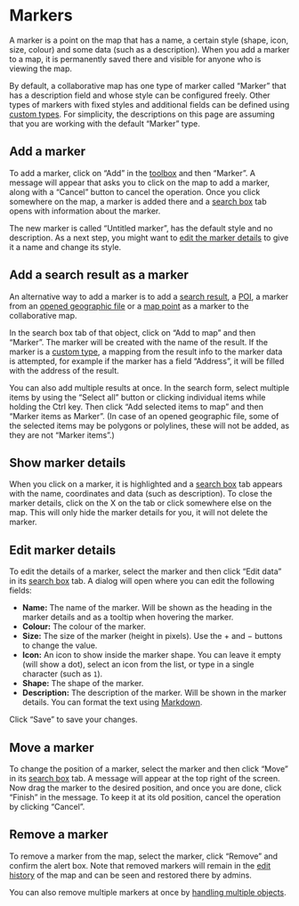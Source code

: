 # Markers

A marker is a point on the map that has a name, a certain style (shape, icon, size, colour) and some data (such as a description). When you add a marker to a map, it is permanently saved there and visible for anyone who is viewing the map.

By default, a collaborative map has one type of marker called “Marker” that has a description field and whose style can be configured freely. Other types of markers with fixed styles and additional fields can be defined using [custom types](../types/). For simplicity, the descriptions on this page are assuming that you are working with the default “Marker” type.

## Add a marker

To add a marker, click on “Add” in the [toolbox](../ui/#toolbox) and then “Marker”. A message will appear that asks you to click on the map to add a marker, along with a “Cancel” button to cancel the operation. Once you click somewhere on the map, a marker is added there and a [search box](../ui/#search-box) tab opens with information about the marker.

<Screencast :desktop="require('./add.mp4')" :mobile="require('./add-mobile.mp4')"></Screencast>

The new marker is called “Untitled marker”, has the default style and no description. As a next step, you might want to [edit the marker details](#edit-marker-details) to give it a name and change its style.

## Add a search result as a marker

An alternative way to add a marker is to add a [search result](../search/), a [POI](../pois/), a marker from an [opened geographic file](../files/) or a [map point](../click-marker/) as a marker to the collaborative map.

In the search box tab of that object, click on “Add to map” and then “Marker”. The marker will be created with the name of the result. If the marker is a [custom type](../types/), a mapping from the result info to the marker data is attempted, for example if the marker has a field “Address”, it will be filled with the address of the result.

<Screencast :desktop="require('./add-result.mp4')" :mobile="require('./add-result-mobile.mp4')"></Screencast>

You can also add multiple results at once. In the search form, select multiple items by using the “Select all” button or clicking individual items while holding the Ctrl key. Then click “Add selected items to map” and then “Marker items as Marker”. (In case of an opened geographic file, some of the selected items may be polygons or polylines, these will not be added, as they are not “Marker items”.)

<Screencast :desktop="require('./add-results.mp4')" :mobile="require('./add-results-mobile.mp4')"></Screencast>

## Show marker details

When you click on a marker, it is highlighted and a [search box](../ui/#search-box) tab appears with the name, coordinates and data (such as description). To close the marker details, click on the X on the tab or click somewhere else on the map. This will only hide the marker details for you, it will not delete the marker.

## Edit marker details

To edit the details of a marker, select the marker and then click “Edit data” in its [search box](../ui/#search-box) tab. A dialog will open where you can edit the following fields:
* **Name:** The name of the marker. Will be shown as the heading in the marker details and as a tooltip when hovering the marker.
* **Colour:** The colour of the marker.
* **Size:** The size of the marker (height in pixels). Use the + and &minus; buttons to change the value.
* **Icon:** An icon to show inside the marker shape. You can leave it empty (will show a dot), select an icon from the list, or type in a single character (such as `1`).
* **Shape:** The shape of the marker.
* **Description:** The description of the marker. Will be shown in the marker details. You can format the text using [Markdown](https://github.com/adam-p/markdown-here/wiki/Markdown-Cheatsheet).

Click “Save” to save your changes.

## Move a marker

To change the position of a marker, select the marker and then click “Move” in its [search box](../ui/#search-box) tab. A message will appear at the top right of the screen. Now drag the marker to the desired position, and once you are done, click “Finish” in the message. To keep it at its old position, cancel the operation by clicking “Cancel”.

<Screencast :desktop="require('./move.mp4')" :mobile="require('./move-mobile.mp4')"></Screencast>

## Remove a marker

To remove a marker from the map, select the marker, click “Remove” and confirm the alert box. Note that removed markers will remain in the [edit history](../history/) of the map and can be seen and restored there by admins.

<Screencast :desktop="require('./remove.mp4')" :mobile="require('./remove-mobile.mp4')"></Screencast>

You can also remove multiple markers at once by [handling multiple objects](../multiple/).
